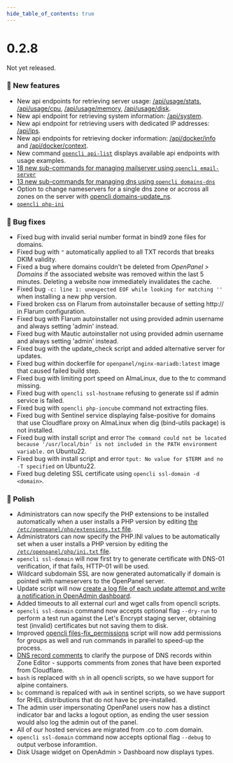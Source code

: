 ```yaml
--- 
hide_table_of_contents: true
---
```


# 0.2.8

Not yet released.

### 🚀 New features
- New api endpoints for retrieving server usage: [/api/usage/stats](https://dev.openpanel.com/api/usage.html#Stats), [/api/usage/cpu](https://dev.openpanel.com/api/usage.html#CPU-usage), [/api/usage/memory](https://dev.openpanel.com/api/usage.html#Memory-usage), [/api/usage/disk](https://dev.openpanel.com/api/usage.html#Disk-usage).
- New api endpoint for retrieving system information: [/api/system](https://dev.openpanel.com/api/system.html#System-info).
- New api endpoint for retrieving users with dedicated IP addresses: [/api/ips](https://dev.openpanel.com/api/users.html#IPs).
- New api endpoints for retrieving docker information: [/api/docker/info](https://dev.openpanel.com/api/docker.html#Docker-info) and [/api/docker/context](https://dev.openpanel.com/api/docker.html#Docker-context).
- New command [`opencli api-list`](https://dev.openpanel.com/cli/api.html#API-list) displays available api endpoints with usage examples.
- [18 new sub-commands for managing mailserver using `opencli email-server`](https://dev.openpanel.com/cli/email.html#MailServer)
- [13 new sub-commands for managing dns using `opencli domains-dns`](https://dev.openpanel.com/cli/domains.html#DNS)
- Option to change nameservers for a single dns zone or accross all zones on the server with [opencli domains-update_ns](https://dev.openpanel.com/cli/domains.html#Update-Nameservers).
- [`opencli php-ini`](https://dev.openpanel.com/cli/php.html#PHP-INI)

### 🐛 Bug fixes
- Fixed bug with invalid serial number format in bind9 zone files for domains.
- Fixed bug with `"` automatically applied to all TXT records that breaks DKIM validity.
- Fixed a bug where domains couldn't be deleted from *OpenPanel > Domains* if the associated website was removed within the last 5 minutes. Deleting a website now immediately invalidates the cache.
- Fixed bug `-c: line 1: unexpected EOF while looking for matching ''` when installing a new php version.
- Fixed broken css on Flarum from autoinstaller because of setting http:// in Flarum configuration.
- Fixed bug with Flarum autoinstaller not using provided admin username and always setting 'admin' instead.
- Fixed bug with Mautic autoinstaller not using provided admin username and always setting 'admin' instead.
- Fixed bug with the update_check script and added alternative server for updates.
- Fixed bug within dockerfile for `openpanel/nginx-mariadb:latest` image that caused failed build step.
- Fixed bug with limiting port speed on AlmaLinux, due to the tc command missing.
- Fixed bug with `opencli ssl-hostname` refusing to generate ssl if admin service is failed.
- Fixed bug with `opencli php-ioncube` command not extracting files.
- Fixed bug with Sentinel service displaying false-positive for domains that use Cloudflare proxy on AlmaLinux when dig (bind-utils package) is not installed.
- Fixed bug with install script and error `The command could not be located because '/usr/local/bin' is not included in the PATH environment variable.` on Ubuntu22.
- Fixed bug with install script and error `tput: No value for $TERM and no -T specified` on Ubuntu22.
- Fixed bug deleting SSL certificate using `opencli ssl-domain -d <domain>`.

### 💅 Polish
- Administrators can now specify the PHP extensions to be installed automatically when a user installs a PHP version by editing [the `/etc/openpanel/php/extensions.txt` file](https://github.com/stefanpejcic/openpanel-configuration/blob/main/php/extensions.txt).
- Administrators can now specify the PHP.INI values to be automatically set when a user installs a PHP version by editing the [`/etc/openpanel/php/ini.txt` file](https://github.com/stefanpejcic/openpanel-configuration/blob/main/php/ini.txt).
- `opencli ssl-domain` will now first try to generate certificate with DNS-01 verification, if that fails, HTTP-01 will be used.
- Wildcard subdomain SSL are now generated automatically if domain is pointed with nameservers to the OpenPanel server.
- Update script will now [create a log file of each update attempt and write a notification in OpenAdmin dashboard](https://i.postimg.cc/sXvkNFKv/2024-08-30-20-33.png).
- Added timeouts to all external curl and wget calls from opencli scripts.
- `opencli ssl-domain` command now accepts optional flag `--dry-run` to perform a test run against the Let's Encrypt staging server, obtaining test (invalid) certificates but not saving them to disk.
- Improved [opencli files-fix_permissions](https://dev.openpanel.com/cli/files.html#Fix-Permissions) script will now add permissions for groups as well and run commands in parallel to speed-up the process.
- [DNS record comments](https://i.postimg.cc/RZvwW15Q/2024-09-04-20-12.png) to clarify the purpose of DNS records within Zone Editor - supports comments from zones that have been exported from Cloudflare.
- `bash` is replaced with `sh` in all opencli scripts, so we have support for alpine containers.
- `bc` command is repalced with `awk` in sentinel scripts, so we have support for RHEL distributions that do not have bc pre-installed.
- The admin user impersonating OpenPanel users now has a distinct indicator bar and lacks a logout option, as ending the user session would also log the admin out of the panel.
- All  of our hosted services are migrated from .co to .com domain.
- `opencli ssl-domain` command now accepts optional flag `--debug` to output  verbose inforamtion.
- Disk Usage widget on OpenAdmin > Dashboard now displays types.

